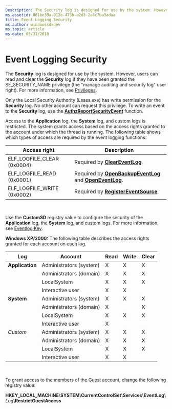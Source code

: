```yaml
---
Description: The Security log is designed for use by the system. However, users can read and clear the Security log if they have been granted the SE\_SECURITY\_NAME privilege (the &\#0034;manage auditing and security log&\#0034; user right). For more information, see Privileges.
ms.assetid: 861be39a-012e-473b-a2d3-2a8c7ba3adaa
title: Event Logging Security
ms.author: windowssdkdev
ms.topic: article
ms.date: 05/31/2018
---
```


# Event Logging Security

The **Security** log is designed for use by the system. However, users can read and clear the **Security** log if they have been granted the SE\_SECURITY\_NAME privilege (the "manage auditing and security log" user right). For more information, see [Privileges](https://msdn.microsoft.com/library/windows/desktop/aa379306).

Only the Local Security Authority (Lsass.exe) has write permission for the **Security** log. No other account can request this privilege. To write an event to the **Security** log, use the [**AuthzReportSecurityEvent**](https://msdn.microsoft.com/library/windows/desktop/aa376317) function.

Access to the **Application** log, the **System** log, and custom logs is restricted. The system grants access based on the access rights granted to the account under which the thread is running. The following table shows which types of access are required by the event logging functions.



| Access right                 | Description                                                                                            |
|------------------------------|--------------------------------------------------------------------------------------------------------|
| ELF\_LOGFILE\_CLEAR (0x0004) | Required by [**ClearEventLog**](/windows/desktop/api/Winbase/nf-winbase-cleareventloga).                                                    |
| ELF\_LOGFILE\_READ (0x0001)  | Required by [**OpenBackupEventLog**](/windows/desktop/api/Winbase/nf-winbase-openbackupeventloga) and [**OpenEventLog**](/windows/desktop/api/Winbase/nf-winbase-openeventloga). |
| ELF\_LOGFILE\_WRITE (0x0002) | Required by [**RegisterEventSource**](/windows/desktop/api/Winbase/nf-winbase-registereventsourcea).                                        |



 

Use the **CustomSD** registry value to configure the security of the **Application** log, the **System** log, and custom logs. For more information, see [Eventlog Key](eventlog-key.md).

**Windows XP/2000:** The following table describes the access rights granted for each account on each log.

| Log             | Account                 | Read | Write | Clear |
|-----------------|-------------------------|------|-------|-------|
| **Application** | Administrators (system) | X    | X     | X     |
|                 | Administrators (domain) | X    | X     | X     |
|                 | LocalSystem             | X    | X     | X     |
|                 | Interactive user        | X    | X     |       |
| **System**      | Administrators (system) | X    | X     | X     |
|                 | Administrators (domain) | X    |       | X     |
|                 | LocalSystem             | X    | X     | X     |
|                 | Interactive user        | X    |       |       |
| *Custom*        | Administrators (system) | X    | X     | X     |
|                 | Administrators (domain) | X    | X     | X     |
|                 | LocalSystem             | X    | X     | X     |
|                 | Interactive user        | X    | X     |       |



 

To grant access to the members of the Guest account, change the following registry value:

**HKEY\_LOCAL\_MACHINE**\\**SYSTEM**\\**CurrentControlSet**\\**Services**\\**EventLog**\\*Log*\\**RestrictGuestAccess**

 

 



